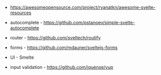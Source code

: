 - https://awesomeopensource.com/project/ryanatkn/awesome-svelte-resources

- autocomplete - https://github.com/pstanoev/simple-svelte-autocomplete
- router - https://github.com/sveltech/routify
- forms - https://github.com/mdauner/sveltejs-forms
- UI - Smelte
- input validation - https://github.com/jquense/yup
